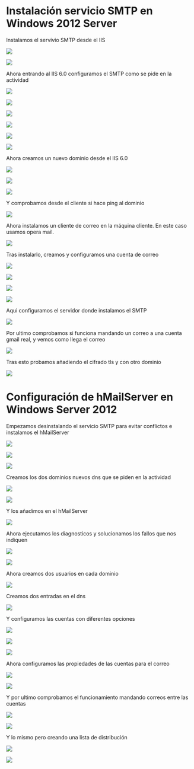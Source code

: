 # Instalación servicio SMTP en Windows 2012 Server

Instalamos el servivio SMTP desde el IIS

![](img/1.png)

![](img/2.png)

Ahora entrando al IIS 6.0 configuramos el SMTP como se pide en la actividad

![](img/3.png)

![](img/4.png)

![](img/5.png)

![](img/6.png)

![](img/7.png)

![](img/8.png)

Ahora creamos un nuevo dominio desde el IIS 6.0

![](img/9.png)

![](img/10.png)

![](img/11.png)

Y comprobamos desde el cliente si hace ping al dominio

![](img/13.png)

Ahora instalamos un cliente de correo en la máquina cliente. En este caso usamos opera mail.

![](img/14.png)

Tras instalarlo, creamos y configuramos una cuenta de correo

![](img/15.png)

![](img/16.png)

![](img/17.png)

![](img/18.png)

Aqui configuramos el servidor donde instalamos el SMTP

![](img/19.png)

Por ultimo comprobamos si funciona mandando un correo a una cuenta gmail real, y vemos como llega el correo

![](img/20.png)

Tras esto probamos añadiendo el cifrado tls y con otro dominio

![](img/21.png)

# Configuración de hMailServer en Windows Server 2012

Empezamos desinstalando el servicio SMTP para evitar conflictos e instalamos el hMailServer

![](img/22.png)

![](img/23.png)

![](img/24.png)

Creamos los dos dominios nuevos dns que se piden en la actividad

![](img/25.png)

![](img/27.png)

Y los añadimos en el hMailServer

![](img/28.png)

Ahora ejecutamos los diagnosticos y solucionamos los fallos que nos indiquen

![](img/29.png)

![](img/30.png)

Ahora creamos dos usuarios en cada dominio

![](img/31.png)

Creamos dos entradas en el dns

![](img/32.png)

Y configuramos las cuentas con diferentes opciones

![](img/33.png)

![](img/34.png)

![](img/35.png)

Ahora configuramos las propiedades de las cuentas para el correo

![](img/36.png)

![](img/37.png)

Y por ultimo comprobamos el funcionamiento mandando correos entre las cuentas

![](img/38.png)

![](img/39.png)

Y lo mismo pero creando una lista de distribución

![](img/40.png)

![](img/41.png)
